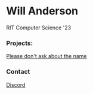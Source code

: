 # Will Anderson
RIT Computer Science '23

### Projects:
[Please don't ask about the name](https://github.com/Programming-2/Lil-Sheds-Get-Good-In)

### Contact
[Discord](https://www.discordapp.com/users/147537282906193920)
